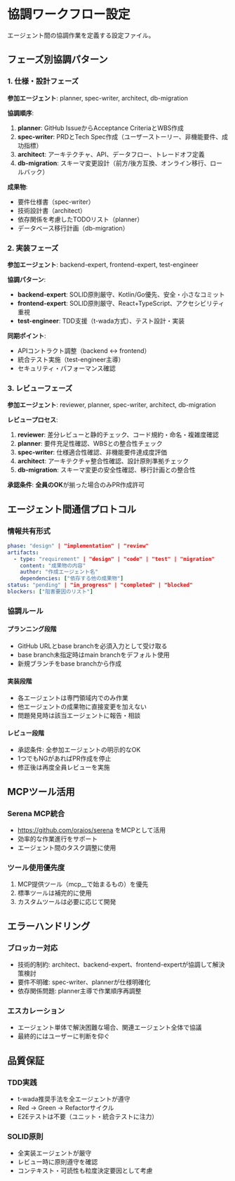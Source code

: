 # 協調ワークフロー設定

エージェント間の協調作業を定義する設定ファイル。

## フェーズ別協調パターン

### 1. 仕様・設計フェーズ
**参加エージェント**: planner, spec-writer, architect, db-migration

**協調順序**:
1. **planner**: GitHub IssueからAcceptance CriteriaとWBS作成
2. **spec-writer**: PRDとTech Spec作成（ユーザーストーリー、非機能要件、成功指標）
3. **architect**: アーキテクチャ、API、データフロー、トレードオフ定義
4. **db-migration**: スキーマ変更設計（前方/後方互換、オンライン移行、ロールバック）

**成果物**:
- 要件仕様書（spec-writer）
- 技術設計書（architect）
- 依存関係を考慮したTODOリスト（planner）
- データベース移行計画（db-migration）

### 2. 実装フェーズ
**参加エージェント**: backend-expert, frontend-expert, test-engineer

**協調パターン**:
- **backend-expert**: SOLID原則厳守、Kotlin/Go優先、安全・小さなコミット
- **frontend-expert**: SOLID原則厳守、React+TypeScript、アクセシビリティ重視
- **test-engineer**: TDD支援（t-wada方式）、テスト設計・実装

**同期ポイント**:
- APIコントラクト調整（backend ↔ frontend）
- 統合テスト実施（test-engineer主導）
- セキュリティ・パフォーマンス確認

### 3. レビューフェーズ
**参加エージェント**: reviewer, planner, spec-writer, architect, db-migration

**レビュープロセス**:
1. **reviewer**: 差分レビューと静的チェック、コード規約・命名・複雑度確認
2. **planner**: 要件充足性確認、WBSとの整合性チェック
3. **spec-writer**: 仕様適合性確認、非機能要件達成度評価
4. **architect**: アーキテクチャ整合性確認、設計原則準拠チェック
5. **db-migration**: スキーマ変更の安全性確認、移行計画との整合性

**承認条件**: **全員のOK**が揃った場合のみPR作成許可

## エージェント間通信プロトコル

### 情報共有形式
```yaml
phase: "design" | "implementation" | "review"
artifacts:
  - type: "requirement" | "design" | "code" | "test" | "migration"
    content: "成果物の内容"
    author: "作成エージェント名"
    dependencies: ["依存する他の成果物"]
status: "pending" | "in_progress" | "completed" | "blocked"
blockers: ["阻害要因のリスト"]
```

### 協調ルール

#### プランニング段階
- GitHub URLとbase branchを必須入力として受け取る
- base branch未指定時はmain branchをデフォルト使用
- 新規ブランチをbase branchから作成

#### 実装段階
- 各エージェントは専門領域内でのみ作業
- 他エージェントの成果物に直接変更を加えない
- 問題発見時は該当エージェントに報告・相談

#### レビュー段階
- 承認条件: 全参加エージェントの明示的なOK
- 1つでもNGがあればPR作成を停止
- 修正後は再度全員レビューを実施

## MCPツール活用

### Serena MCP統合
- https://github.com/oraios/serena をMCPとして活用
- 効率的な作業進行をサポート
- エージェント間のタスク調整に使用

### ツール使用優先度
1. MCP提供ツール（mcp__で始まるもの）を優先
2. 標準ツールは補完的に使用
3. カスタムツールは必要に応じて開発

## エラーハンドリング

### ブロッカー対応
- 技術的制約: architect、backend-expert、frontend-expertが協調して解決策検討
- 要件不明確: spec-writer、plannerが仕様明確化
- 依存関係問題: planner主導で作業順序再調整

### エスカレーション
- エージェント単体で解決困難な場合、関連エージェント全体で協議
- 最終的にはユーザーに判断を仰ぐ

## 品質保証

### TDD実践
- t-wada推奨手法を全エージェントが遵守
- Red → Green → Refactorサイクル
- E2Eテストは不要（ユニット・統合テストに注力）

### SOLID原則
- 全実装エージェントが厳守
- レビュー時に原則遵守を確認
- コンテキスト・可読性も粒度決定要因として考慮